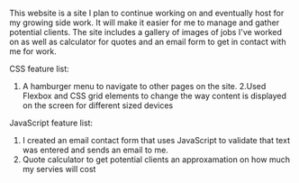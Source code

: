 This website is a site I plan to continue working on and eventually host for my growing side work. It will make it easier for me to manage and gather potential clients. The site includes a gallery of images of jobs I've worked on as well as calculator for quotes and an email form to get in contact with me for work.

CSS feature list:
1. A hamburger menu to navigate to other pages on the site.
2.Used Flexbox and CSS grid elements to change the way content is displayed on the screen for different sized devices

JavaScript feature list:
1. I created an email contact form that uses JavaScript to validate that text was entered and sends an email to me.
2. Quote calculator to get potential clients an approxamation on how much my servies will cost
